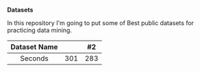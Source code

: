 **Datasets**

In this repository I'm going to put some of Best public datasets for practicing data mining.

| Dataset Name|     | #2    |
| :---:   | :---: | :---: |
| Seconds | 301   | 283   |
